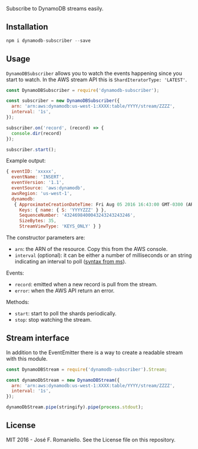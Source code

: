 Subscribe to DynamoDB streams easily.

## Installation

```javascript
npm i dynamodb-subscriber --save
```

## Usage

`DynamoDBSubscriber` allows you to watch the events happening since you start to watch. In the AWS stream API this is `ShardIteratorType: 'LATEST'`.

```javascript
const DynamoDBSubscriber = require('dynamodb-subscriber');

const subscriber = new DynamoDBSubscriber({
  arn: 'arn:aws:dynamodb:us-west-1:XXXX:table/YYYY/stream/ZZZZ',
  interval: '1s',
});

subscriber.on('record', (record) => {
  console.dir(record)
});

subscriber.start();
```

Example output:

```javascript
{ eventID: 'xxxxx',
  eventName: 'INSERT',
  eventVersion: '1.1',
  eventSource: 'aws:dynamodb',
  awsRegion: 'us-west-1',
  dynamodb:
   { ApproximateCreationDateTime: Fri Aug 05 2016 16:43:00 GMT-0300 (ART),
     Keys: { name: { S: 'YYYYZZZ' } },
     SequenceNumber: '4324698400043243243243246',
     SizeBytes: 35,
     StreamViewType: 'KEYS_ONLY' } }
```

The constructor parameters are:

- `arn`: the ARN of the resource. Copy this from the AWS console.
- `interval` (optional): it can be either a number of milliseconds or an string indicating an interval to poll ([syntax from ms](https://www.npmjs.com/package/ms)).

Events:

- `record`: emitted when a new record is pull from the stream.
- `error`: when the AWS API return an error.

Methods:
- `start`: start to poll the shards periodically.
- `stop`: stop watching the stream.

## Stream interface

In addition to the EventEmitter there is a way to create a readable stream with this module.

```javascript
const DynamoDBStream = require('dynamodb-subscriber').Stream;

const dynamoDbStream = new DynamoDBStream({
  arn: 'arn:aws:dynamodb:us-west-1:XXXX:table/YYYY/stream/ZZZZ',
  interval: '1s',
});

dynamoDbStream.pipe(stringify).pipe(process.stdout);
```

## License

MIT 2016 - José F. Romaniello. See the License file on this repository.
